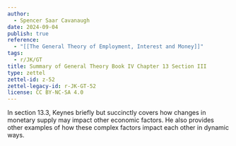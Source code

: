 ```yaml
---
author:
  - Spencer Saar Cavanaugh
date: 2024-09-04
publish: true
reference:
  - "[[The General Theory of Employment, Interest and Money]]"
tags:
  - r/JK/GT
title: Summary of General Theory Book IV Chapter 13 Section III
type: zettel
zettel-id: z-52
zettel-legacy-id: r-JK-GT-52
license: CC BY-NC-SA 4.0
---
```


In section 13.3, Keynes briefly but succinctly covers how changes in monetary supply may impact other economic factors. He also provides other examples of how these complex factors impact each other in dynamic ways.
